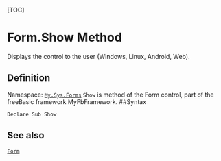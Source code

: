 [TOC]
# Form.Show Method
Displays the control to the user (Windows, Linux, Android, Web).
## Definition
Namespace: [`My.Sys.Forms`](My.Sys.Forms.md)
`Show` is method of the Form control, part of the freeBasic framework MyFbFramework.
##Syntax
```freeBasic
Declare Sub Show
```

## See also
[`Form`](Form.md)
